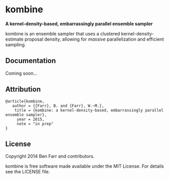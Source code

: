 # kombine

**A kernel-density-based, embarrassingly parallel ensemble sampler**

kombine is an ensemble sampler that uses a clustered
kernel-density-estimate proposal density, allowing for *massive*
parallelization and efficient sampling.

## Documentation

Coming soon...


## Attribution
```
@article{kombine,
   author = {{Farr}, B. and {Farr}, W.~M.},
    title = {kombine: a kernel-density-based, embarrassingly parallel ensemble sampler},
     year = 2015,
     note = "in prep"
}
```

## License

Copyright 2014 Ben Farr and contributors.

kombine is free software made available under the MIT License. For details see the LICENSE file.
